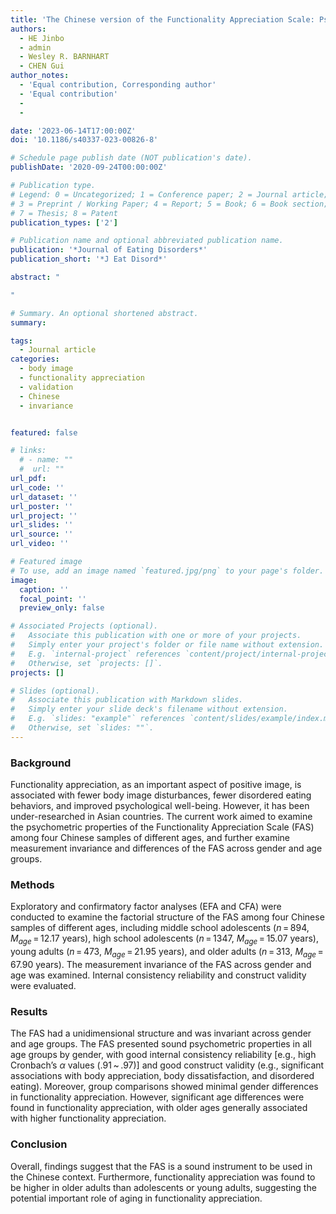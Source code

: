 ```yaml
---
title: 'The Chinese version of the Functionality Appreciation Scale: Psychometric properties and measurement invariance across gender and age'
authors:
  - HE Jinbo
  - admin
  - Wesley R. BARNHART
  - CHEN Gui
author_notes:
  - 'Equal contribution, Corresponding author'
  - 'Equal contribution'
  - 
  - 

date: '2023-06-14T17:00:00Z'
doi: '10.1186/s40337-023-00826-8'

# Schedule page publish date (NOT publication's date).
publishDate: '2020-09-24T00:00:00Z'

# Publication type.
# Legend: 0 = Uncategorized; 1 = Conference paper; 2 = Journal article;
# 3 = Preprint / Working Paper; 4 = Report; 5 = Book; 6 = Book section;
# 7 = Thesis; 8 = Patent
publication_types: ['2']

# Publication name and optional abbreviated publication name.
publication: '*Journal of Eating Disorders*'
publication_short: '*J Eat Disord*'

abstract: "

"

# Summary. An optional shortened abstract.
summary: 

tags:
  - Journal article
categories:
  - body image
  - functionality appreciation
  - validation
  - Chinese
  - invariance


featured: false

# links:
  # - name: ""
  #  url: ""
url_pdf: 
url_code: ''
url_dataset: ''
url_poster: ''
url_project: ''
url_slides: ''
url_source: ''
url_video: ''

# Featured image
# To use, add an image named `featured.jpg/png` to your page's folder.
image:
  caption: ''
  focal_point: ''
  preview_only: false

# Associated Projects (optional).
#   Associate this publication with one or more of your projects.
#   Simply enter your project's folder or file name without extension.
#   E.g. `internal-project` references `content/project/internal-project/index.md`.
#   Otherwise, set `projects: []`.
projects: []

# Slides (optional).
#   Associate this publication with Markdown slides.
#   Simply enter your slide deck's filename without extension.
#   E.g. `slides: "example"` references `content/slides/example/index.md`.
#   Otherwise, set `slides: ""`.
---
```


### Background

Functionality appreciation, as an important aspect of positive image, is associated with fewer body image disturbances, fewer disordered eating behaviors, and improved psychological well-being. However, it has been under-researched in Asian countries. The current work aimed to examine the psychometric properties of the Functionality Appreciation Scale (FAS) among four Chinese samples of different ages, and further examine measurement invariance and differences of the FAS across gender and age groups.

### Methods

Exploratory and confirmatory factor analyses (EFA and CFA) were conducted to examine the factorial structure of the FAS among four Chinese samples of different ages, including middle school adolescents (*n* = 894, *M<sub>age</sub>* = 12.17 years), high school adolescents (*n* = 1347, *M<sub>age</sub>* = 15.07 years), young adults (*n* = 473, *M<sub>age</sub>* = 21.95 years), and older adults (*n* = 313, *M<sub>age</sub>* = 67.90 years). The measurement invariance of the FAS across gender and age was examined. Internal consistency reliability and construct validity were evaluated.

### Results

The FAS had a unidimensional structure and was invariant across gender and age groups. The FAS presented sound psychometric properties in all age groups by gender, with good internal consistency reliability [e.g., high Cronbach’s *α* values (.91 ~ .97)] and good construct validity (e.g., significant associations with body appreciation, body dissatisfaction, and disordered eating). Moreover, group comparisons showed minimal gender differences in functionality appreciation. However, significant age differences were found in functionality appreciation, with older ages generally associated with higher functionality appreciation.

### Conclusion

Overall, findings suggest that the FAS is a sound instrument to be used in the Chinese context. Furthermore, functionality appreciation was found to be higher in older adults than adolescents or young adults, suggesting the potential important role of aging in functionality appreciation.

